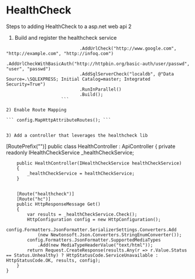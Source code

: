 # HealthCheck


Steps to adding HealthCheck to a asp.net web api 2


1) Build and register the healthcheck service

``` var healthCheckService = new HealthCheckBuilder()
                            .AddUrlCheck("http://www.google.com", "http://example.com", "http://infoq.com")
                            .AddUrlCheckWithBasicAuth("http://httpbin.org/basic-auth/user/passwd", "user", "passwd")
                            .AddSqlServerCheck("localdb", @"Data Source=.\SQLEXPRESS; Initial Catalog=master; Integrated Security=True")
                            .RunInParallel()
                            .Build(); 
                     ```

2) Enable Route Mapping 

``` config.MapHttpAttributeRoutes(); ```


3) Add a controller that leverages the healthcheck lib

```
[RoutePrefix("")]
    public class HealthController : ApiController
    {
        private readonly IHealthCheckService _healthCheckService;

        public HealthController(IHealthCheckService healthCheckService)
        {
            _healthCheckService = healthCheckService;
        }


        [Route("healthcheck")]
        [Route("hc")]
        public HttpResponseMessage Get()
        {
            var results = _healthCheckService.Check();
            HttpConfiguration config = new HttpConfiguration();
            config.Formatters.JsonFormatter.SerializerSettings.Converters.Add
                (new Newtonsoft.Json.Converters.StringEnumConverter());
            config.Formatters.JsonFormatter.SupportedMediaTypes
                .Add(new MediaTypeHeaderValue("text/html"));
            return Request.CreateResponse(results.Any(r => r.Value.Status == Status.Unhealthy) ? HttpStatusCode.ServiceUnavailable : HttpStatusCode.OK, results, config);
        }
    } 
    
   ```
